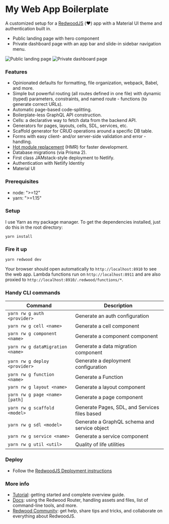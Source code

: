 # My Web App Boilerplate

A customized setup for a [RedwoodJS](https://redwoodjs.com/tutorial/welcome-to-redwood) (♥️) app with a Material UI theme and authentication built in.
- Public landing page with hero component
- Private dashboard page with an app bar and slide-in sidebar navigation menu.

![Public landing page](https://i.imgur.com/TZN9Aej.png)
![Private dashboard page](https://i.imgur.com/uMra2x4.png)
### Features

- Opinionated defaults for formatting, file organization, webpack, Babel, and more.
- Simple but powerful routing (all routes defined in one file) with dynamic (typed) parameters, constraints, and named route - functions (to generate correct URLs).
- Automatic page-based code-splitting.
- Boilerplate-less GraphQL API construction.
- Cells: a declarative way to fetch data from the backend API.
- Generators for pages, layouts, cells, SDL, services, etc.
- Scaffold generator for CRUD operations around a specific DB table.
- Forms with easy client- and/or server-side validation and error - handling.
- [Hot module replacement](https://webpack.js.org/concepts/hot-module-replacement/) (HMR) for faster development.
- Database migrations (via Prisma 2).
- First class JAMstack-style deployment to Netlify.
- Authentication with Netlify Identity
- Material UI

### Prerequisites

- node: ">=12"
- yarn: ">=1.15"
### Setup

I use Yarn as my package manager. To get the dependencies installed, just do this in the root directory:

```terminal
yarn install
```

### Fire it up

```terminal
yarn redwood dev
```

Your browser should open automatically to `http://localhost:8910` to see the web app. Lambda functions run on `http://localhost:8911` and are also proxied to `http://localhost:8910/.redwood/functions/*`.

### Handy CLI commands

| Command | Description |
|---|---|
| `yarn rw g auth <provider>` | Generate an auth configuration |
| `yarn rw g cell <name>` | Generate a cell component |
| `yarn rw g component <name>` | Generate a component component |
| `yarn rw g dataMigration <name>` | Generate a data migration component |
| `yarn rw g deploy <provider>` | Generate a deployment configuration |
| `yarn rw g function <name>` | Generate a Function |
| `yarn rw g layout <name>` | Generate a layout component |
| `yarn rw g page <name> [path]` | Generate a page component |
| `yarn rw g scaffold <model>` | Generate Pages, SDL, and Services files based | `yarn rw g on a given DB schema Model. Also accepts <path/model> |
| `yarn rw g sdl <model>` | Generate a GraphQL schema and service object |
| `yarn rw g service <name>` | Generate a service component |
| `yarn rw g util <util>` | Quality of life utilities |


### Deploy

* Follow the [RedwoodJS Deployment instructions](https://redwoodjs.com/tutorial/deployment)
### More info

- [Tutorial](https://redwoodjs.com/tutorial/welcome-to-redwood): getting started and complete overview guide.
- [Docs](https://redwoodjs.com/docs/introduction): using the Redwood Router, handling assets and files, list of command-line tools, and more.
- [Redwood Community](https://community.redwoodjs.com): get help, share tips and tricks, and collaborate on everything about RedwoodJS.
